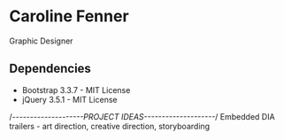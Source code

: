 # Caroline Fenner

Graphic Designer

## Dependencies

- Bootstrap 3.3.7 - MIT License
- jQuery 3.5.1 - MIT License

/_--------------------PROJECT IDEAS--------------------_/
Embedded DIA trailers - art direction, creative direction, storyboarding
